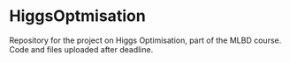 # HiggsOptmisation
Repository for the project on Higgs Optimisation, part of the MLBD course. Code and files uploaded after deadline.
